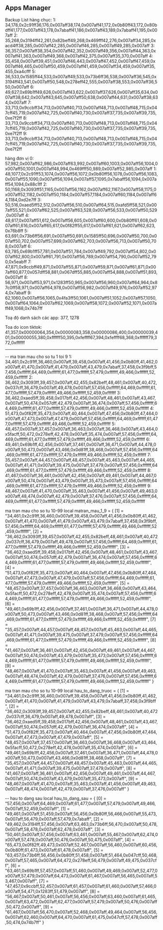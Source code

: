 ## Apps Manager

Backup List
hàng chục: 
1: 34,178,0x2c91ff36,176,0x007aff38,174,0x007aff41,172,0x0b80ff43,172,0x80bdff41,177,0x007aff43,178,0x7abaff41,186,0x007aff43,189,0x7abaff41,195,0x007aff
2: 35,268,0x3194ff42,261,0x82beff49,268,0x469fff42,276,0x007aff34,285,0xacd4ff38,285,0x007aff42,285,0x007aff46,285,0x007aff49,285,0x007aff
3: 36,357,0x007aff38,354,0x007aff42,352,0x007aff49,356,0x007aff44,363,0x007aff41,363,0x007aff49,368,0x007aff42,375,0x007aff35,370,0x007aff
4: 35,458,0x007aff39,451,0x007aff46,443,0x007aff47,452,0x007aff47,459,0x007aff46,465,0x007aff50,459,0x007aff41,459,0x007aff34,459,0x007aff35,455,0xa4cfff
5: 36,533,0x1585ff44,533,0x007aff49,533,0x73b6ff36,538,0x007aff36,545,0x3194ff43,541,0x007aff50,548,0x278eff42,555,0x007aff38,553,0x007aff36,550,0x007aff
6: 49,627,0x69b1ff49,626,0x007aff43,622,0x007aff37,626,0x007aff35,634,0x007aff38,642,0x007aff43,645,0x007aff50,638,0x007aff44,631,0x007aff38,634,0x007aff
7: 33,713,0x9ccbff34,713,0x007aff40,713,0x007aff48,713,0x007aff48,715,0x047cff45,719,0x007aff42,725,0x007aff40,730,0x007aff37,735,0x007aff39,735,0xe7f2ff
8: 33,713,0x9ccbff34,713,0x007aff40,713,0x007aff48,713,0x007aff48,715,0x047cff45,719,0x007aff42,725,0x007aff40,730,0x007aff37,735,0x007aff39,735,0xe7f2ff
9: 33,713,0x9ccbff34,713,0x007aff40,713,0x007aff48,713,0x007aff48,715,0x047cff45,719,0x007aff42,725,0x007aff40,730,0x007aff37,735,0x007aff39,735,0xe7f2ff

hàng đơn vị
0: 57,982,0x007aff62,986,0x007aff63,992,0x007aff60,1003,0x007aff56,1004,0x007aff50,1001,0x007aff48,994,0x469fff50,989,0x007aff52,985,0x007aff
1: 48,1077,0x2c91ff53,1074,0x007aff56,1072,0x0b80ff56,1078,0x007aff56,1083,0x007aff55,1090,0x007aff56,1094,0x007aff57,1095,0x7abaff56,1094,0x007aff54,1094,0x88c1ff
2: 50,1168,0x3093ff51,1165,0x007aff56,1162,0x007aff62,1167,0x007aff58,1175,0x007aff52,1182,0x007aff50,1184,0x007aff57,1184,0x007aff60,1184,0x007aff64,1184,0xd2e7ff
3: 50,516,0xaed5ff52,512,0x007aff56,510,0x007aff64,515,0xafd5ff58,521,0x007aff55,521,0x007aff62,525,0x007aff63,528,0x007aff56,533,0x007aff50,529,0x007aff
4: 48,617,0x007aff51,612,0x007aff56,605,0x007aff60,600,0x0b80ff61,608,0x007aff61,616,0x007aff65,617,0x0f82ff55,617,0x007aff61,621,0x007aff62,623,0x76b8ff
5: 63,691,0x73b6ff56,691,0x007aff50,691,0x1585ff50,696,0x007aff50,700,0x007aff50,702,0x007aff57,699,0x007aff62,703,0x007aff56,713,0x007aff50,708,0x007aff
6: 63,785,0x69b1ff57,781,0x007aff51,784,0x007aff49,792,0x007aff54,802,0x007aff62,800,0x007aff61,791,0x007aff56,789,0x007aff54,790,0x007aff52,790,0x5eabff
7: 47,871,0x9ccbff49,871,0x007aff55,871,0x007aff59,871,0x007aff61,871,0x007aff60,877,0x057dff58,881,0x067dff55,885,0x007aff54,888,0x007aff51,893,0x007aff
8: 56,971,0x007aff53,971,0x1283ff50,965,0x007aff56,960,0x007aff64,964,0x87c0ff58,971,0x007aff64,978,0x007aff56,982,0x007aff49,976,0x007aff52,974,0x7abaff
9: 62,1060,0x007aff56,1065,0x4fa3ff50,1061,0x007aff51,1052,0x007aff57,1050,0x007aff64,1064,0x007aff62,1069,0x007aff58,1072,0x007aff52,1071,0x007aff49,1068,0x74b7ff



Toạ độ danh sách các app: 377, 1278

Toa do icon tiktok: 41,357,0x00000064,354,0x00000083,358,0x00000086,400,0x00000039,401,0x00000055,380,0xffffff50,395,0xfeffff67,394,0xfeffff68,368,0xffffff79,372,0xffffff


---------------------------
-- ma tran mau cho so tu 1 toi 9
1: 34,461,0x2c91ff,36,460,0x007aff,39,458,0x007aff,41,456,0x0b80ff,41,462,0x007aff,41,470,0x007aff,41,479,0x007aff,43,479,0x7abaff,37,458,0x3f9bff,57,456,0xffffff,64,469,0xffffff,61,477,0xffffff,57,479,0xffffff,49,466,0xffffff,52,459,0xffffff
2: 36,462,0x3093ff,39,457,0x007aff,42,455,0x82beff,48,461,0x007aff,40,472,0x037cff,36,479,0x007aff,49,478,0x007aff,57,456,0xffffff,64,469,0xffffff,61,477,0xffffff,57,479,0xffffff,49,466,0xffffff,52,459,0xffffff
3: 36,462,0xaed5ff,39,458,0x017bff,42,456,0x007aff,48,461,0x007aff,43,467,0x007aff,50,474,0x057dff,42,479,0x007aff,36,474,0x007aff,57,456,0xffffff,64,469,0xffffff,61,477,0xffffff,57,479,0xffffff,49,466,0xffffff,52,459,0xffffff
4: 51,473,0x0f82ff,35,473,0x007aff,40,464,0x007aff,47,456,0x0b80ff,47,464,0x007aff,47,473,0x007aff,47,479,0x007aff,57,456,0xffffff,64,469,0xffffff,61,477,0xffffff,57,479,0xffffff,49,466,0xffffff,52,459,0xffffff
5: 48,457,0x007aff,37,457,0x007aff,36,463,0x007aff,36,468,0x007aff,43,464,0x5facff,50,472,0x278eff,42,478,0x007aff,35,474,0x007aff,57,456,0xffffff,64,469,0xffffff,61,477,0xffffff,57,479,0xffffff,49,466,0xffffff,52,459,0xffffff
6: 49,461,0x69b1ff,42,456,0x007aff,37,461,0x007aff,36,471,0x007aff,44,478,0x007aff,50,473,0x007aff,43,466,0x0d81ff,38,468,0x007aff,57,456,0xffffff,64,469,0xffffff,61,477,0xffffff,57,479,0xffffff,49,466,0xffffff,52,459,0xffffff
7: 35,457,0x007aff,44,457,0x007aff,48,457,0x007aff,45,463,0x007aff,44,465,0x007aff,41,471,0x007aff,39,475,0x007aff,37,479,0x007aff,57,456,0xffffff,64,469,0xffffff,61,477,0xffffff,57,479,0xffffff,49,466,0xffffff,52,459,0xffffff
8: 41,467,0x007aff,36,461,0x007aff,42,456,0x007aff,49,461,0x007aff,44,467,0x007aff,50,474,0x007aff,43,479,0x007aff,35,473,0x007aff,57,456,0xffffff,64,469,0xffffff,61,477,0xffffff,57,479,0xffffff,49,466,0xffffff,52,459,0xffffff
9: 48,467,0x007aff,41,470,0x007aff,35,463,0x007aff,41,456,0x007aff,49,463,0x007aff,48,474,0x007aff,42,479,0x007aff,37,476,0x007aff,57,456,0xffffff,64,469,0xffffff,61,477,0xffffff,57,479,0xffffff,49,466,0xffffff,52,459,0xffffff

ma tran mau cho so tu 10-99
local matran_mau_1_9 = {
    [1] = "34,461,0x2c91ff,36,460,0x007aff,39,458,0x007aff,41,456,0x0b80ff,41,462,0x007aff,41,470,0x007aff,41,479,0x007aff,43,479,0x7abaff,37,458,0x3f9bff,57,456,0xffffff,64,469,0xffffff,61,477,0xffffff,57,479,0xffffff,49,466,0xffffff,52,459,0xffffff",
    [2] = "36,462,0x3093ff,39,457,0x007aff,42,455,0x82beff,48,461,0x007aff,40,472,0x037cff,36,479,0x007aff,49,478,0x007aff,57,456,0xffffff,64,469,0xffffff,61,477,0xffffff,57,479,0xffffff,49,466,0xffffff,52,459,0xffffff",
    [3] = "36,462,0xaed5ff,39,458,0x017bff,42,456,0x007aff,48,461,0x007aff,43,467,0x007aff,50,474,0x057dff,42,479,0x007aff,36,474,0x007aff,57,456,0xffffff,64,469,0xffffff,61,477,0xffffff,57,479,0xffffff,49,466,0xffffff,52,459,0xffffff",
    [4] = "51,473,0x0f82ff,35,473,0x007aff,40,464,0x007aff,47,456,0x0b80ff,47,464,0x007aff,47,473,0x007aff,47,479,0x007aff,57,456,0xffffff,64,469,0xffffff,61,477,0xffffff,57,479,0xffffff,49,466,0xffffff,52,459,0xffffff",
    [5] = "48,457,0x007aff,37,457,0x007aff,36,463,0x007aff,36,468,0x007aff,43,464,0x5facff,50,472,0x278eff,42,478,0x007aff,35,474,0x007aff,57,456,0xffffff,64,469,0xffffff,61,477,0xffffff,57,479,0xffffff,49,466,0xffffff,52,459,0xffffff",
    [6] = "49,461,0x69b1ff,42,456,0x007aff,37,461,0x007aff,36,471,0x007aff,44,478,0x007aff,50,473,0x007aff,43,466,0x0d81ff,38,468,0x007aff,57,456,0xffffff,64,469,0xffffff,61,477,0xffffff,57,479,0xffffff,49,466,0xffffff,52,459,0xffffff",
    [7] = "35,457,0x007aff,44,457,0x007aff,48,457,0x007aff,45,463,0x007aff,44,465,0x007aff,41,471,0x007aff,39,475,0x007aff,37,479,0x007aff,57,456,0xffffff,64,469,0xffffff,61,477,0xffffff,57,479,0xffffff,49,466,0xffffff,52,459,0xffffff",
    [8] = "41,467,0x007aff,36,461,0x007aff,42,456,0x007aff,49,461,0x007aff,44,467,0x007aff,50,474,0x007aff,43,479,0x007aff,35,473,0x007aff,57,456,0xffffff,64,469,0xffffff,61,477,0xffffff,57,479,0xffffff,49,466,0xffffff,52,459,0xffffff",
    [9] = "48,467,0x007aff,41,470,0x007aff,35,463,0x007aff,41,456,0x007aff,49,463,0x007aff,48,474,0x007aff,42,479,0x007aff,37,476,0x007aff,57,456,0xffffff,64,469,0xffffff,61,477,0xffffff,57,479,0xffffff,49,466,0xffffff,52,459,0xffffff"
}


ma tran mau cho so tu 10-99
local hau_to_dang_truoc = {
    [1] = "34,461,0x2c91ff,36,460,0x007aff,39,458,0x007aff,41,456,0x0b80ff,41,462,0x007aff,41,470,0x007aff,41,479,0x007aff,43,479,0x7abaff,37,458,0x3f9bff",
    [2] = "36,462,0x3093ff,39,457,0x007aff,42,455,0x82beff,48,461,0x007aff,40,472,0x037cff,36,479,0x007aff,49,478,0x007aff",
    [3] = "36,462,0xaed5ff,39,458,0x017bff,42,456,0x007aff,48,461,0x007aff,43,467,0x007aff,50,474,0x057dff,42,479,0x007aff,36,474,0x007aff",
    [4] = "51,473,0x0f82ff,35,473,0x007aff,40,464,0x007aff,47,456,0x0b80ff,47,464,0x007aff,47,473,0x007aff,47,479,0x007aff",
    [5] = "48,457,0x007aff,37,457,0x007aff,36,463,0x007aff,36,468,0x007aff,43,464,0x5facff,50,472,0x278eff,42,478,0x007aff,35,474,0x007aff",
    [6] = "49,461,0x69b1ff,42,456,0x007aff,37,461,0x007aff,36,471,0x007aff,44,478,0x007aff,50,473,0x007aff,43,466,0x0d81ff,38,468,0x007aff",
    [7] = "35,457,0x007aff,44,457,0x007aff,48,457,0x007aff,45,463,0x007aff,44,465,0x007aff,41,471,0x007aff,39,475,0x007aff,37,479,0x007aff",
    [8] = "41,467,0x007aff,36,461,0x007aff,42,456,0x007aff,49,461,0x007aff,44,467,0x007aff,50,474,0x007aff,43,479,0x007aff,35,473,0x007aff",
    [9] = "48,467,0x007aff,41,470,0x007aff,35,463,0x007aff,41,456,0x007aff,49,463,0x007aff,48,474,0x007aff,42,479,0x007aff,37,476,0x007aff"
}

-- hau to dang sau
local hau_to_dang_sau = {
    [0] = "57,456,0x007aff,64,469,0x007aff,61,477,0x007aff,57,479,0x007aff,49,466,0x007aff,52,459,0x007aff",
    [1] = "49,461,0x007aff,51,459,0x007aff,56,456,0x0b80ff,56,466,0x007aff,55,473,0x007aff,56,479,0x007aff,57,479,0x7abaff",
    [2] = "49,462,0x3194ff,57,456,0x007aff,63,463,0x73b6ff,56,470,0x007aff,50,478,0x007aff,58,478,0x007aff,62,478,0x007aff",
    [3] = "50,461,0x007aff,57,456,0x007aff,63,461,0x007aff,55,467,0x007aff,62,474,0x007aff,57,478,0x007aff,50,476,0x007aff,50,475,0x007aff",
    [4] = "65,473,0x0f82ff,49,473,0x007aff,52,467,0x007aff,56,460,0x007aff,60,456,0x0b80ff,61,473,0x007aff,61,478,0x007aff",
    [5] = "63,457,0x73b6ff,56,456,0x0b80ff,51,458,0x007aff,51,464,0x047cff,50,468,0x007aff,57,465,0x007aff,64,472,0x278eff,56,479,0x007aff,49,475,0x037cff",
    [6] = "63,461,0x69b1ff,57,457,0x007aff,51,460,0x007aff,49,469,0x007aff,52,477,0x007aff,57,479,0x007aff,64,473,0x007aff,61,467,0x007aff,56,465,0x007aff,53,467,0x007aff",
    [7] = "47,457,0x9ccbff,52,457,0x007aff,61,457,0x007aff,61,460,0x007aff,57,466,0x007aff,54,471,0x1283ff,51,479,0x007aff",
    [8] = "56,467,0x007aff,50,461,0x007aff,56,456,0x007aff,63,460,0x007aff,61,465,0x007aff,63,472,0x007aff,62,477,0x007aff,57,479,0x007aff,50,476,0x007aff,50,472,0x007aff",
    [9] = "61,467,0x007aff,56,470,0x007aff,52,468,0x007aff,49,464,0x007aff,56,456,0x007aff,62,460,0x007aff,64,470,0x007aff,61,475,0x047cff,57,478,0x007aff,50,474,0x74b7ff"
}